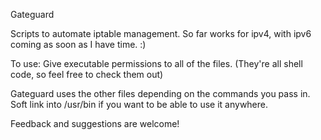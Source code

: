 Gateguard

Scripts to automate iptable management. 
So far works for ipv4, with ipv6 coming as soon as I have time. :)

To use:
Give executable permissions to all of the files. 
(They're all shell code, so feel free to check them out)

Gateguard uses the other files depending on the commands you pass in.
Soft link into /usr/bin if you want to be able to use it anywhere. 

Feedback and suggestions are welcome!
